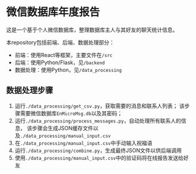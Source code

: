 # 微信数据库年度报告

这是一个基于个人微信数据库，整理数据库主人与其好友的聊天统计信息。

本repository包括前端、后端、数据处理部分：
* 前端：使用React等框架，主要文件在`/src`
* 后端：使用Python/Flask，见`/backend`
* 数据处理：使用Python，见`/data_processing`

## 数据处理步骤
1. 运行`./data_processing/get_csv.py`，获取需要的消息和联系人列表；
该步骤需要微信数据库`EnMicroMsg.db`以及其密码；
2. 运行`./data_processing/process_messages.py`，自动处理所有联系人的信息，
该步骤会生成JSON缓存文件以及`./data_processing/manual_input.csv`
3. 在`./data_processing/manual_input.csv`中手动输入祝福语
4. 运行`./data_processing/combine.py`，生成最终JSON文件以供后端调用
5. 使用`./data_processing/manual_input.csv`中的验证码将在线报告发送给好友